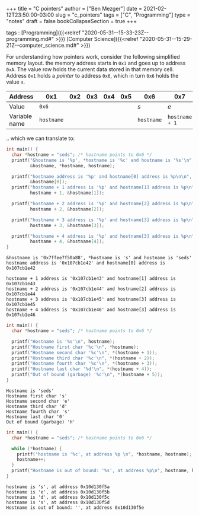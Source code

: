 +++
title = "C pointers"
author = ["Ben Mezger"]
date = 2021-02-12T23:50:00-03:00
slug = "c_pointers"
tags = ["C", "Programming"]
type = "notes"
draft = false
bookCollapseSection = true
+++

tags
: [Programming]({{<relref "2020-05-31--15-33-23Z--programming.md#" >}}) [Computer Science]({{<relref "2020-05-31--15-29-21Z--computer_science.md#" >}})

For understanding how pointers work, consider the following simplified memory
layout. the memory address starts in `0x1` and goes up to address `0xA`. The
value row holds the current data stored in that memory cell. Address `0x1` holds
a _pointer_ to address `0x6`, which in turn `0x6` holds the value `s`.

<a id="table--table-memory-layout-simplified"></a>

| Address       | 0x1        | 0x2 | 0x3 | 0x4 | 0x5 | 0x6        | 0x7            | 0x8            | 0x9            | 0xA           |
|---------------|------------|-----|-----|-----|-----|------------|----------------|----------------|----------------|---------------|
| Value         | `0x6`      |     |     |     |     | _s_        | _e_            | _d_            | _s_            | _\\0_         |
| Variable name | `hostname` |     |     |     |     | `hostname` | `hostname + 1` | `hostname + 2` | `hostname + 3` | `hostname +4` |

.. which we can translate to:

```C
int main() {
  char *hostname = "seds"; /* hostname points to 0x6 */
  printf("&hostname is '%p', *hostname is '%c' and hostname is '%s'\n",
         &hostname, *hostname, hostname);

  printf("hostname address is '%p' and hostname[0] address is %p\n\n", hostname,
         &hostname[0]);
  printf("hostname + 1 address is '%p' and hostname[1] address is %p\n",
         hostname + 1, &hostname[1]);

  printf("hostname + 2 address is '%p' and hostname[2] address is %p\n",
         hostname + 2, &hostname[2]);

  printf("hostname + 3 address is '%p' and hostname[3] address is %p\n",
         hostname + 3, &hostname[3]);

  printf("hostname + 4 address is '%p' and hostname[3] address is %p\n",
         hostname + 4, &hostname[4]);
}
```

```text
&hostname is '0x7ffee7f50a88', *hostname is 's' and hostname is 'seds'
hostname address is '0x107cb1e42' and hostname[0] address is 0x107cb1e42

hostname + 1 address is '0x107cb1e43' and hostname[1] address is 0x107cb1e43
hostname + 2 address is '0x107cb1e44' and hostname[2] address is 0x107cb1e44
hostname + 3 address is '0x107cb1e45' and hostname[3] address is 0x107cb1e45
hostname + 4 address is '0x107cb1e46' and hostname[3] address is 0x107cb1e46
```

```C
int main() {
  char *hostname = "seds"; /* hostname points to 0x6 */

  printf("Hostname is '%s'\n", hostname);
  printf("Hostname first char '%c'\n", *hostname);
  printf("Hostname second char '%c'\n", *(hostname + 1));
  printf("Hostname third char '%c'\n", *(hostname + 2));
  printf("Hostname fourth char '%c'\n", *(hostname + 3));
  printf("Hostname last char '%d'\n", *(hostname + 4));
  printf("Out of bound (garbage) '%c'\n", *(hostname + 5));
}
```

```text
Hostname is 'seds'
Hostname first char 's'
Hostname second char 'e'
Hostname third char 'd'
Hostname fourth char 's'
Hostname last char '0'
Out of bound (garbage) 'H'
```

```C
int main() {
  char *hostname = "seds"; /* hostname points to 0x6 */

  while (*hostname) {
    printf("hostname is '%c', at address %p \n", *hostname, hostname);
    hostname++;
  }
  printf("Hostname is out of bound: '%s', at address %p\n", hostname, hostname);
}
```

```text
hostname is 's', at address 0x10d130f5a
hostname is 'e', at address 0x10d130f5b
hostname is 'd', at address 0x10d130f5c
hostname is 's', at address 0x10d130f5d
Hostname is out of bound: '', at address 0x10d130f5e
```